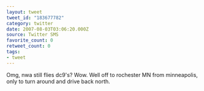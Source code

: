 ```yaml
---
layout: tweet
tweet_id: "183677782"
category: twitter
date: 2007-08-03T03:06:20.000Z
source: Twitter SMS
favorite_count: 0
retweet_count: 0
tags:
- tweet
---
```


Omg, nwa still flies dc9's? Wow. Well off to rochester MN from minneapolis, only to turn around and drive back north.
